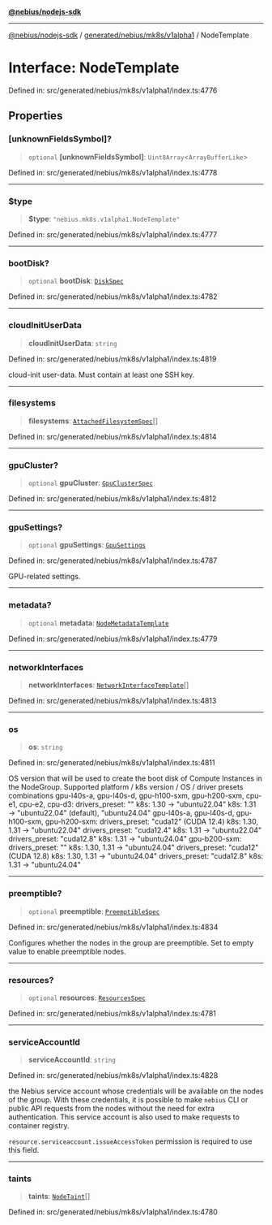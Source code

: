 [**@nebius/nodejs-sdk**](../../../../../README.md)

---

[@nebius/nodejs-sdk](../../../../../README.md) / [generated/nebius/mk8s/v1alpha1](../README.md) / NodeTemplate

# Interface: NodeTemplate

Defined in: src/generated/nebius/mk8s/v1alpha1/index.ts:4776

## Properties

### \[unknownFieldsSymbol\]?

> `optional` **\[unknownFieldsSymbol\]**: `Uint8Array`\<`ArrayBufferLike`\>

Defined in: src/generated/nebius/mk8s/v1alpha1/index.ts:4778

---

### $type

> **$type**: `"nebius.mk8s.v1alpha1.NodeTemplate"`

Defined in: src/generated/nebius/mk8s/v1alpha1/index.ts:4777

---

### bootDisk?

> `optional` **bootDisk**: [`DiskSpec`](DiskSpec.md)

Defined in: src/generated/nebius/mk8s/v1alpha1/index.ts:4782

---

### cloudInitUserData

> **cloudInitUserData**: `string`

Defined in: src/generated/nebius/mk8s/v1alpha1/index.ts:4819

cloud-init user-data. Must contain at least one SSH key.

---

### filesystems

> **filesystems**: [`AttachedFilesystemSpec`](AttachedFilesystemSpec.md)[]

Defined in: src/generated/nebius/mk8s/v1alpha1/index.ts:4814

---

### gpuCluster?

> `optional` **gpuCluster**: [`GpuClusterSpec`](GpuClusterSpec.md)

Defined in: src/generated/nebius/mk8s/v1alpha1/index.ts:4812

---

### gpuSettings?

> `optional` **gpuSettings**: [`GpuSettings`](GpuSettings.md)

Defined in: src/generated/nebius/mk8s/v1alpha1/index.ts:4787

GPU-related settings.

---

### metadata?

> `optional` **metadata**: [`NodeMetadataTemplate`](NodeMetadataTemplate.md)

Defined in: src/generated/nebius/mk8s/v1alpha1/index.ts:4779

---

### networkInterfaces

> **networkInterfaces**: [`NetworkInterfaceTemplate`](NetworkInterfaceTemplate.md)[]

Defined in: src/generated/nebius/mk8s/v1alpha1/index.ts:4813

---

### os

> **os**: `string`

Defined in: src/generated/nebius/mk8s/v1alpha1/index.ts:4811

OS version that will be used to create the boot disk of Compute Instances in the NodeGroup.
Supported platform / k8s version / OS / driver presets combinations
gpu-l40s-a, gpu-l40s-d, gpu-h100-sxm, gpu-h200-sxm, cpu-e1, cpu-e2, cpu-d3:
drivers_preset: ""
k8s: 1.30 → "ubuntu22.04"
k8s: 1.31 → "ubuntu22.04" (default), "ubuntu24.04"
gpu-l40s-a, gpu-l40s-d, gpu-h100-sxm, gpu-h200-sxm:
drivers_preset: "cuda12" (CUDA 12.4)
k8s: 1.30, 1.31 → "ubuntu22.04"
drivers_preset: "cuda12.4"
k8s: 1.31 → "ubuntu22.04"
drivers_preset: "cuda12.8"
k8s: 1.31 → "ubuntu24.04"
gpu-b200-sxm:
drivers_preset: ""
k8s: 1.30, 1.31 → "ubuntu24.04"
drivers_preset: "cuda12" (CUDA 12.8)
k8s: 1.30, 1.31 → "ubuntu24.04"
drivers_preset: "cuda12.8"
k8s: 1.31 → "ubuntu24.04"

---

### preemptible?

> `optional` **preemptible**: [`PreemptibleSpec`](PreemptibleSpec.md)

Defined in: src/generated/nebius/mk8s/v1alpha1/index.ts:4834

Configures whether the nodes in the group are preemptible.
Set to empty value to enable preemptible nodes.

---

### resources?

> `optional` **resources**: [`ResourcesSpec`](ResourcesSpec.md)

Defined in: src/generated/nebius/mk8s/v1alpha1/index.ts:4781

---

### serviceAccountId

> **serviceAccountId**: `string`

Defined in: src/generated/nebius/mk8s/v1alpha1/index.ts:4828

the Nebius service account whose credentials will be available on the nodes of the group.
With these credentials, it is possible to make `nebius` CLI or public API requests from the nodes without the need for extra authentication.
This service account is also used to make requests to container registry.

`resource.serviceaccount.issueAccessToken` permission is required to use this field.

---

### taints

> **taints**: [`NodeTaint`](NodeTaint.md)[]

Defined in: src/generated/nebius/mk8s/v1alpha1/index.ts:4780
